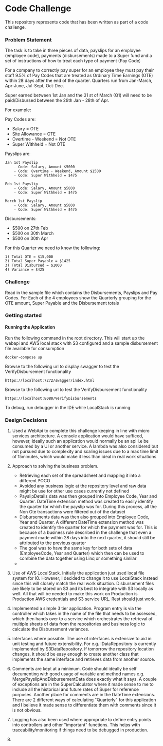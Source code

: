 # Code Challenge
This repository represents code that has been written as part of a code challenge. 

### Problem Statement
The task is to take in three pieces of data, payslips for an employee (employee code), payments (disbursements) made to a Super fund and a set of instructions of how to treat each type of payment (Pay Code)

For a company to correctly pay super for an employee they must pay their staff 9.5% of Pay Codes that are treated as Ordinary Time Earnings (OTE) within 28 days after the end of the quarter. Quarters run from Jan-March, Apr-June, Jul-Sept, Oct-Dec.

Super earned between 1st Jan and the 31 st of March (Q1) will need to be paid/Disbursed between the 29th Jan - 28th of Apr.

For example:

Pay Codes are:
- Salary = OTE
- Site Allowance = OTE
- Overtime - Weekend = Not OTE
- Super Withheld = Not OTE

Payslips are:

    Jan 1st Payslip
    	- Code: Salary, Amount $5000
    	- Code: Overtime - Weekend, Amount $1500
    	- Code: Super Withheld = $475

    Feb 1st Payslip
    	- Code: Salary, Amount $5000
    	- Code: Super Withheld = $475

    March 1st Payslip
    	- Code: Salary, Amount $5000
    	- Code: Super Withheld = $475


Disbursements:
- $500 on  27th Feb
- $500 on 30th March
- $500 on 30th Apr

For this Quarter we need to know the following:

	1) Total OTE = $15,000
	2) Total Super Payable = $1425
	3) Total Disbursed = $1000
	4) Variance = $425

### Challenge

Read in the sample file which contains the Disbursements, Payslips and Pay Codes.
For Each of the 4 employees show the Quarterly grouping for the OTE amount, Super Payable and the Disbursement totals

### Getting started

#### Running the Application 

Run the following command in the root directory. This will start up the webapi and AWS local stack with S3 configured and a sample disbursement file available for consumption

    docker-compose up    

Browse to the following url to display swagger to test the VerifyDisbursement functionality

    https://localhost:7272/swagger/index.html

Browse to the following url to test the VerifyDisbursement functionality

    https://localhost:8080/VerifyDisbursements

To debug, run debugger in the IDE while LocalStack is running

### Design Decisions

1. Used a WebApi to complete this challenge keeping in line with micro services architecture. A console application would have sufficed, however, ideally such an application would normally be an api i.e be consumed by a UI or another service. A lambda was also considered but not pursued due to complexity and scaling issues due to a max time limit of 15minutes, which would make it less than ideal in real work situations.


2. Approach to solving the business problem. 
   
    - Retrieving each set of the spreadsheet and mapping it into a different POCO
    - Avoided any business logic at the repository level and raw data might be use for other use cases currently not defined
    - PayslipDetails data was then grouped into Employee Code, Year and Quarter. DateTime extension method was created to easily identify the quarter for which the payslip was for. During this process, all the Non Ote transactions were filtered out of the dataset
    - Disbursements data was then also grouped into Employee Code, Year and Quarter. A different DateTime extension method was created to identify the quarter for which the payment was for. This is because of a business rule described in the challenge that even a payment made within 28 days into the next quarter, it should still be attributed to the previous quarter 
    - The goal was to have the same key for both sets of data (EmployeeCode, Year and Quarter) which then can be used to combine the data together using Linq or something similar
    - 


2. Use of AWS LocalStack. Initially the application just used local file system for IO. However, I decided to change it to use LocalStack instead since this will closely match the real work situation. Disbursement files are likely to be stored on S3 and its best to integrate with S3 locally as well. All that will be needed to make this work on Production is Production AWS credentials and S3 service URL. Rest should just work.


3. Implemented a simple 3 tier application. Program entry is via the controller which takes in the name of the file that needs to be assessed, which then hands over to a service which orchestrates the retrieval of multiple sheets of data from the repositories and business logic to calculate the Disbursement variances. 


4. Interfaces where possible. The use of interfaces is extensive to aid in unit testing and future extensibility. For e.g. IDataRepository is currently implemented by S3DataRepository. If tomorrow the repository location changes, it should be easy enough to create another class that implements the same interface and retrieves data from another source. 


5. Comments are kept at a minimum. Code should ideally be self documenting with good usage of variable and method names e.g. MergePayslipAndDisbursementData does exactly what it says. A couple of exceptions are in the SuperCalculator where it made sense to me to include all the historical and future rates of Super for reference purposes. Another place for comments are in the DateTime extensions. There are 2 different ways of calculating "Quarterly" for this application and I believe it made sense to differentiate them with comments since it is not obvious. 


6. Logging has also been used where appropriate to define entry points into controllers and other "important" functions. This helps with traceability/monitoring if things need to be debugged in production. 


7. 